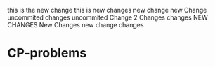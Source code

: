 this is the new change
this is new changes
new change
new Change
uncommited changes
uncommited Change 2
Changes
changes
NEW CHANGES
New Changes
new change
changes
# CP-problems
